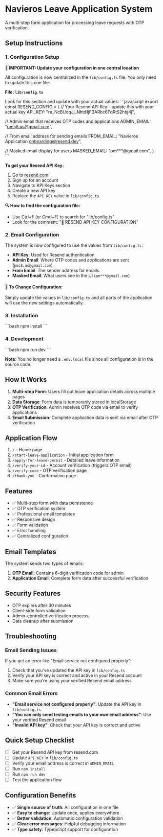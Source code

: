 # Navieros Leave Application System

A multi-step form application for processing leave requests with OTP verification.

## Setup Instructions

### 1. Configuration Setup

**🔧 IMPORTANT: Update your configuration in one central location**

All configuration is now centralized in the `lib/config.ts` file. You only need to update this one file:

**File: `lib/config.ts`**

Look for this section and update with your actual values:
\`\`\`javascript
export const RESEND_CONFIG = {
  // Your Resend API Key - update this with your actual key
  API_KEY: "re_NcBUoqJj_Nhtd1jF3ARbc6FqRtS2hbj4j",
  
  // Admin email that receives OTP codes and applications
  ADMIN_EMAIL: "pmc8.us@gmail.com",
  
  // From email address for sending emails
  FROM_EMAIL: "Navieros Application <onboarding@resend.dev>",
  
  // Masked email display for users
  MASKED_EMAIL: "pm***@gmail.com",
}
\`\`\`

**To get your Resend API Key:**
1. Go to [resend.com](https://resend.com)
2. Sign up for an account
3. Navigate to API Keys section
4. Create a new API key
5. Replace the `API_KEY` value in `lib/config.ts`

**🔍 How to find the configuration file:**
- Use Ctrl+F (or Cmd+F) to search for "lib/config.ts"
- Look for the comment: "🔧 RESEND API KEY CONFIGURATION"

### 2. Email Configuration

The system is now configured to use the values from `lib/config.ts`:

- **API Key**: Used for Resend authentication
- **Admin Email**: Where OTP codes and applications are sent (`pmc8.us@gmail.com`)
- **From Email**: The sender address for emails
- **Masked Email**: What users see in the UI (`pm***@gmail.com`)

#### 🔄 To Change Configuration:

Simply update the values in `lib/config.ts` and all parts of the application will use the new settings automatically.

### 3. Installation

\`\`\`bash
npm install
\`\`\`

### 4. Development

\`\`\`bash
npm run dev
\`\`\`

**Note:** You no longer need a `.env.local` file since all configuration is in the source code.

## How It Works

1. **Multi-step Form**: Users fill out leave application details across multiple pages
2. **Data Storage**: Form data is temporarily stored in localStorage
3. **OTP Verification**: Admin receives OTP code via email to verify applications
4. **Email Submission**: Complete application data is sent via email after OTP verification

## Application Flow

1. `/` - Home page
2. `/start-leave-application` - Initial application form
3. `/apply-for-leave-permit` - Detailed leave information
4. `/verify-your-id` - Account verification (triggers OTP email)
5. `/verify-code` - OTP verification page
6. `/thank-you` - Confirmation page

## Features

- ✅ Multi-step form with data persistence
- ✅ OTP verification system
- ✅ Professional email templates
- ✅ Responsive design
- ✅ Form validation
- ✅ Error handling
- ✅ Centralized configuration

## Email Templates

The system sends two types of emails:
1. **OTP Email**: Contains 6-digit verification code for admin
2. **Application Email**: Complete form data after successful verification

## Security Features

- OTP expires after 30 minutes
- Client-side form validation
- Admin-controlled verification process
- Data cleanup after submission

## Troubleshooting

### Email Sending Issues

If you get an error like "Email service not configured properly":

1. Check that you've updated the API key in `lib/config.ts`
2. Verify your API key is correct and active in your Resend account
3. Make sure you're using your verified Resend email address

### Common Email Errors

- **"Email service not configured properly"**: Update the API key in `lib/config.ts`
- **"You can only send testing emails to your own email address"**: Use your verified Resend email
- **"Invalid API key"**: Check that your API key is correct and active

## Quick Setup Checklist

- [ ] Get your Resend API key from resend.com
- [ ] Update `API_KEY` in `lib/config.ts`
- [ ] Verify your email address is correct in `ADMIN_EMAIL`
- [ ] Run `npm install`
- [ ] Run `npm run dev`
- [ ] Test the application flow

## Configuration Benefits

- ✅ **Single source of truth**: All configuration in one file
- ✅ **Easy to change**: Update once, applies everywhere
- ✅ **Better validation**: Automatic configuration validation
- ✅ **Clear error messages**: Helpful debugging information
- ✅ **Type safety**: TypeScript support for configuration
